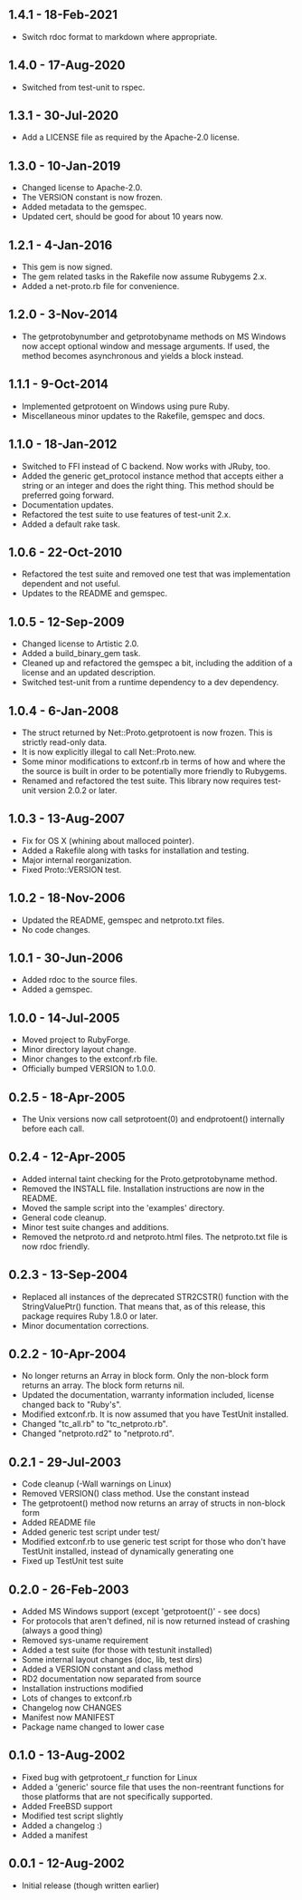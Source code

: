 ## 1.4.1 - 18-Feb-2021
* Switch rdoc format to markdown where appropriate.

## 1.4.0 - 17-Aug-2020
* Switched from test-unit to rspec.

## 1.3.1 - 30-Jul-2020
* Add a LICENSE file as required by the Apache-2.0 license.

## 1.3.0 - 10-Jan-2019
* Changed license to Apache-2.0.
* The VERSION constant is now frozen.
* Added metadata to the gemspec.
* Updated cert, should be good for about 10 years now.

## 1.2.1 - 4-Jan-2016
* This gem is now signed.
* The gem related tasks in the Rakefile now assume Rubygems 2.x.
* Added a net-proto.rb file for convenience.

## 1.2.0 - 3-Nov-2014
* The getprotobynumber and getprotobyname methods on MS Windows now accept
  optional window and message arguments. If used, the method becomes
  asynchronous and yields a block instead.

## 1.1.1 - 9-Oct-2014
* Implemented getprotoent on Windows using pure Ruby.
* Miscellaneous minor updates to the Rakefile, gemspec and docs.

## 1.1.0 - 18-Jan-2012
* Switched to FFI instead of C backend. Now works with JRuby, too.
* Added the generic get_protocol instance method that accepts either a
  string or an integer and does the right thing. This method should be
  preferred going forward.
* Documentation updates.
* Refactored the test suite to use features of test-unit 2.x.
* Added a default rake task.

## 1.0.6 - 22-Oct-2010
* Refactored the test suite and removed one test that was implementation
  dependent and not useful.
* Updates to the README and gemspec.

## 1.0.5 - 12-Sep-2009
* Changed license to Artistic 2.0.
* Added a build_binary_gem task.
* Cleaned up and refactored the gemspec a bit, including the addition of
  a license and an updated description.
* Switched test-unit from a runtime dependency to a dev dependency.

## 1.0.4 - 6-Jan-2008
* The struct returned by Net::Proto.getprotoent is now frozen. This is
  strictly read-only data.
* It is now explicitly illegal to call Net::Proto.new.
* Some minor modifications to extconf.rb in terms of how and where the
  the source is built in order to be potentially more friendly to Rubygems.
* Renamed and refactored the test suite. This library now requires test-unit
  version 2.0.2 or later.

## 1.0.3 - 13-Aug-2007
* Fix for OS X (whining about malloced pointer).
* Added a Rakefile along with tasks for installation and testing.
* Major internal reorganization.
* Fixed Proto::VERSION test.

## 1.0.2 - 18-Nov-2006
* Updated the README, gemspec and netproto.txt files.
* No code changes.

## 1.0.1 - 30-Jun-2006
* Added rdoc to the source files.
* Added a gemspec.

## 1.0.0 - 14-Jul-2005
* Moved project to RubyForge.
* Minor directory layout change.
* Minor changes to the extconf.rb file.
* Officially bumped VERSION to 1.0.0.

## 0.2.5 - 18-Apr-2005
* The Unix versions now call setprotoent(0) and endprotoent() internally
  before each call.

## 0.2.4 - 12-Apr-2005
* Added internal taint checking for the Proto.getprotobyname method.
* Removed the INSTALL file.  Installation instructions are now in the README.
* Moved the sample script into the 'examples' directory.
* General code cleanup.
* Minor test suite changes and additions.
* Removed the netproto.rd and netproto.html files.  The netproto.txt file is
  now rdoc friendly.

## 0.2.3 - 13-Sep-2004
* Replaced all instances of the deprecated STR2CSTR() function with the
  StringValuePtr() function.  That means that, as of this release, this
  package requires Ruby 1.8.0 or later.
* Minor documentation corrections.

## 0.2.2 - 10-Apr-2004
* No longer returns an Array in block form.  Only the non-block form returns
  an array.  The block form returns nil.
* Updated the documentation, warranty information included, license changed
  back to "Ruby's".
* Modified extconf.rb.  It is now assumed that you have TestUnit installed.
* Changed "tc_all.rb" to "tc_netproto.rb".
* Changed "netproto.rd2" to "netproto.rd".

## 0.2.1 - 29-Jul-2003
* Code cleanup (-Wall warnings on Linux)
* Removed VERSION() class method.  Use the constant instead
* The getprotoent() method now returns an array of structs in non-block form
* Added README file
* Added generic test script under test/
* Modified extconf.rb to use generic test script for those who don't have
  TestUnit installed, instead of dynamically generating one
* Fixed up TestUnit test suite

## 0.2.0 - 26-Feb-2003
* Added MS Windows support (except 'getprotoent()' - see docs)
* For protocols that aren't defined, nil is now returned instead
  of crashing (always a good thing)
* Removed sys-uname requirement
* Added a test suite (for those with testunit installed)
* Some internal layout changes (doc, lib, test dirs)
* Added a VERSION constant and class method
* RD2 documentation now separated from source
* Installation instructions modified
* Lots of changes to extconf.rb
* Changelog now CHANGES
* Manifest now MANIFEST
* Package name changed to lower case

## 0.1.0 - 13-Aug-2002
* Fixed bug with getprotoent_r function for Linux
* Added a 'generic' source file that uses the non-reentrant functions for
  those platforms that are not specifically supported.
* Added FreeBSD support
* Modified test script slightly
* Added a changelog :)
* Added a manifest
   
## 0.0.1 - 12-Aug-2002
* Initial release (though written earlier)
